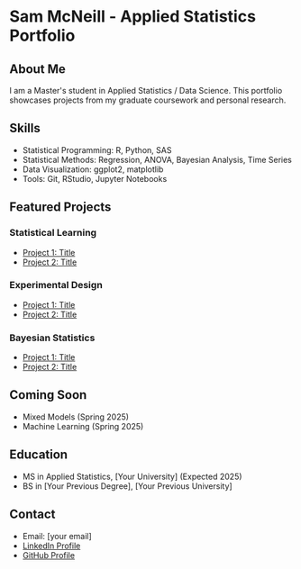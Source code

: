 # Sam McNeill - Applied Statistics Portfolio

## About Me
I am a Master's student in Applied Statistics / Data Science. This portfolio showcases projects from my graduate coursework and personal research.

## Skills
- Statistical Programming: R, Python, SAS
- Statistical Methods: Regression, ANOVA, Bayesian Analysis, Time Series
- Data Visualization: ggplot2, matplotlib
- Tools: Git, RStudio, Jupyter Notebooks

## Featured Projects

### Statistical Learning
- [Project 1: Title](projects/statistical-learning/project1.md)
- [Project 2: Title](projects/statistical-learning/project2.md)

### Experimental Design
- [Project 1: Title](projects/experimental-design/project1.md)
- [Project 2: Title](projects/experimental-design/project2.md)

### Bayesian Statistics
- [Project 1: Title](projects/bayesian-stats/project1.md)
- [Project 2: Title](projects/bayesian-stats/project2.md)

## Coming Soon
- Mixed Models (Spring 2025)
- Machine Learning (Spring 2025)

## Education
- MS in Applied Statistics, [Your University] (Expected 2025)
- BS in [Your Previous Degree], [Your Previous University]

## Contact
- Email: [your email]
- [LinkedIn Profile](https://linkedin.com/in/yourusername)
- [GitHub Profile](https://github.com/Sam-McNe)
